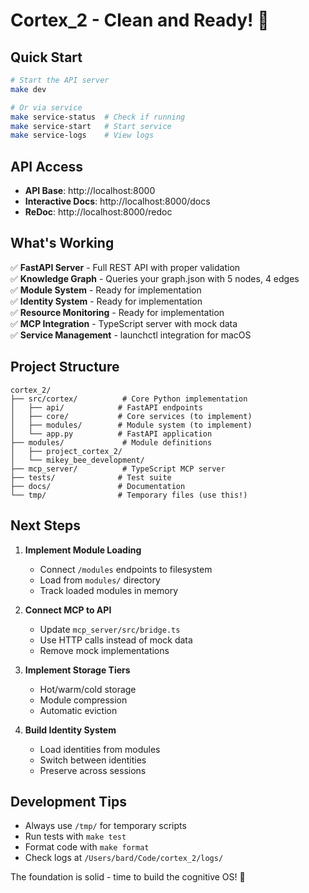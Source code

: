 # Cortex_2 - Clean and Ready! 🚀

## Quick Start

```bash
# Start the API server
make dev

# Or via service
make service-status  # Check if running
make service-start   # Start service
make service-logs    # View logs
```

## API Access

- **API Base**: http://localhost:8000
- **Interactive Docs**: http://localhost:8000/docs  
- **ReDoc**: http://localhost:8000/redoc

## What's Working

✅ **FastAPI Server** - Full REST API with proper validation  
✅ **Knowledge Graph** - Queries your graph.json with 5 nodes, 4 edges  
✅ **Module System** - Ready for implementation  
✅ **Identity System** - Ready for implementation  
✅ **Resource Monitoring** - Ready for implementation  
✅ **MCP Integration** - TypeScript server with mock data  
✅ **Service Management** - launchctl integration for macOS  

## Project Structure

```
cortex_2/
├── src/cortex/          # Core Python implementation
│   ├── api/            # FastAPI endpoints  
│   ├── core/           # Core services (to implement)
│   ├── modules/        # Module system (to implement)
│   └── app.py          # FastAPI application
├── modules/             # Module definitions
│   ├── project_cortex_2/
│   └── mikey_bee_development/
├── mcp_server/          # TypeScript MCP server
├── tests/              # Test suite
├── docs/               # Documentation
└── tmp/                # Temporary files (use this!)
```

## Next Steps

1. **Implement Module Loading**
   - Connect `/modules` endpoints to filesystem
   - Load from `modules/` directory
   - Track loaded modules in memory

2. **Connect MCP to API**
   - Update `mcp_server/src/bridge.ts`
   - Use HTTP calls instead of mock data
   - Remove mock implementations

3. **Implement Storage Tiers**
   - Hot/warm/cold storage
   - Module compression
   - Automatic eviction

4. **Build Identity System**
   - Load identities from modules
   - Switch between identities
   - Preserve across sessions

## Development Tips

- Always use `/tmp/` for temporary scripts
- Run tests with `make test`
- Format code with `make format`
- Check logs at `/Users/bard/Code/cortex_2/logs/`

The foundation is solid - time to build the cognitive OS! 🧠
